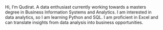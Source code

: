  Hi, I’m Qudirat. A data enthusiast currently working towards a masters degree in Business Information Systems and Analytics. I am interested in data analytics, so I am learning Python and SQL. I am proficient in Excel and can translate insights from data analysis into business opportunities. 


<!---
Qudirat/Qudirat is a ✨ special ✨ repository because its `README.md` (this file) appears on your GitHub profile.
You can click the Preview link to take a look at your changes.
--->

